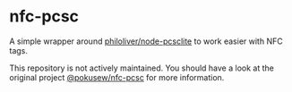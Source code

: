 # nfc-pcsc

A simple wrapper around [philoliver/node-pcsclite](https://github.com/philoliver/node-pcsclite) to work easier with NFC tags.

This repository is not actively maintained. You should have a look at the original project [@pokusew/nfc-pcsc](https://github.com/pokusew/nfc-pcsc) for more information.
